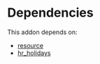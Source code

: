 # Dependencies

This addon depends on:

- [resource](../../../../../oca-ocb-core/odoo-bringout-oca-ocb-resource)
- [hr_holidays](../../../../../oca-ocb-hr/odoo-bringout-oca-ocb-hr_holidays)
